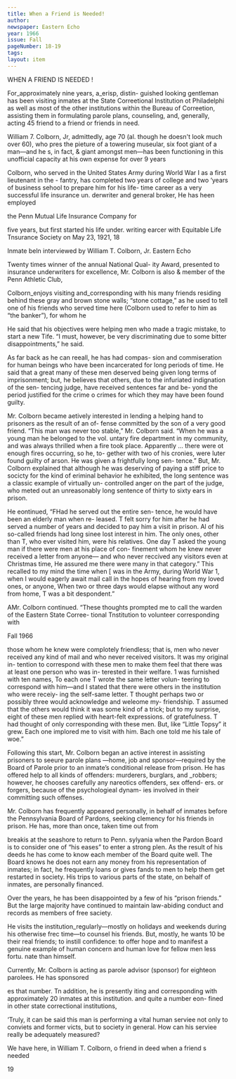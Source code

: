 ```yaml
---
title: When a Friend is Needed!
author:  
newspaper: Eastern Echo
year: 1966
issue: Fall
pageNumber: 18-19
tags:
layout: item
---
```


WHEN A FRIEND IS NEEDED !

For_approximately nine years, a_erisp, distin- guished looking gentleman has been visiting inmates at the State Correetional Institution ot Philadelphi as well as most of the other institutions within the Bureau of Correetion, assisting them in formulating parole plans, counseling, and, generally, acting 45 friend to a friend or friends in need.

William 7. Colborn, Jr, admittedly, age 70 (al. though he doesn't look much over 60), who pres the pieture of a towering museular, six foot giant of a man—and he s, in fact, & giant amongst men—has been functioning in this unofficial capacity at his own expense for over 9 years

Colborn, who served in the United States Army during World War I as a first lieutenant in the - fantry, has completed two years of college and two ‘years of business sehool to prepare him for his life- time career as a very successful life insurance un. derwriter and general broker, He has heen employed

the Penn Mutual Life Insurance Company for

five years, but first started his life under. writing earcer with Equitable Life Tnsurance Society on May 23, 1921, 18

Inmate beln interviewed by William T. Colborn, Jr. Eastern Echo

Twenty times winner of the annual National Qual- ity Award, presented to insurance underwriters for excellence, Mr. Colborn is also & member of the Penn Athletic Club,

Colborn_enjoys visiting and_corresponding with his many friends residing behind these gray and brown stone walls; “stone cottage,” as he used to tell one of his friends who served time here (Colborn used to refer to him as “the banker”), for whom he

He said that his objectives were helping men who made a tragic mistake, to start a new Tife. “I must, however, be very discriminating due to some bitter disappointments,” he said.

As far back as he can reeall, he has had compas- sion and commiseration for human beings who have been incarcerated for long periods of time. He said that a great many of these men deserved being given long terms of imprisonment; but, he believes that others, due to the infuriated indignation of the sen- tencing judge, have received sentences far and be- yond the period justified for the crime o crimes for which they may have been found guilty.

Mr. Colborn became aetively interested in lending a helping hand to prisoners as the result of an of- fense committed by the son of a very good friend. “This man was never too stable,” Mr. Colborn said. “When he was a young man he belonged to the vol. untary fire department in my community, and was always thrilled when a fire took place. Apparently ... there were ot enough fires occurring, so he, to- gether with two of his cronies, were luter found guilty of arson. He was given a frightfully long sen- tence.” But, Mr. Colborn explained that although he was deserving of paying a stiff price to socicty for the kind of eriminal behavior he exhibited, the long sentence was a classic example of virtually un- controlled anger on the part of the judge, who meted out an unreasonably long sentence of thirty to sixty ears in prison.

He eontinued, “FHad he served out the entire sen- tence, he would have been an elderly man when re- leased. T felt sorry for him after he had served a number of years and decided to pay him a visit in prison. Al of his so-called friends had long sinee lost interest in him. The only ones, other than T, who ever visited him, were his relatives. One day T asked the young man if there were men at his place of con- finement whom he knew never received a letter from anyone— and who never reccived any visitors even at Christmas time, He assured me there were many in that category.” This recalled to my mind the time when [ was in the Army, during World War 1, when I would eagerly await mail call in the hopes of hearing from my loved ones, or anyone, When two or three days would elapse without any word from home, T was a bit despondent.”

AMr. Colborn continued. “These thoughts prompted me to call the warden of the Eastern State Corree- tional Tnstitution to volunteer corresponding with

Fall 1966

those whom he knew were complotely friendless; that is, men who never received any kind of mail and who never received visitors. It was my original in- tention to correspond with these men to make them feel that there was at least one person who was in- terested in their welfare. 1 was furnished with ten names, To each one T wrote the same letter volun- teering to correspond with him—and I stated that there were others in the institution who were receiy- ing the self-same letter. T thought perhaps two or possibly three would acknowledge and weleome my- friendship. T assumed that the others would think it was some kind of a trick; but to my surprise, eight of these men replied with heart-felt expressions. of gratefulness. T had thought of only corresponding with these men. But, like “Little Topsy” it grew. Each one implored me to visit with him. Bach one told me his tale of woe.”

Following this start, Mr. Colborn began an active interest in assisting prisoners to seeure parole plans —home, job and sponsor—required by the Board of Parole prior to an inmate’s conditional release from prison. He has offered help to all kinds of offenders: murderers, burglars, and _robbers; however, he chooses carefully any nareotics offenders, sex offend- ers. or forgers, because of the psychologieal dynam- ies involved in their committing such offenses.

Mr. Colborn has frequently appeared personally, in behalf of inmates before the Pennsylvania Board of Pardons, seeking clemency for his friends in prison. He has, more than once, taken time out from

breakis at the seashore to return to Penn. sylyania when the Pardon Board is to consider one of “his eases” to enter a strong plen. As the result of his deeds he has come to know each member of the Board quite well. The Board knows he does not earn any money from his representation of inmates; in fact, he frequently loans or gives fands to men to help them get restarted in society. His trips to various parts of the state, on behalf of inmates, are personally financed.

Over the years, he has been disappointed by a few of his “prison friends.” But the large majority have continued to maintain law-abiding conduct and records as members of free saciety.

He visits the institution_regularly—mostly on holidays and weekends during his otherwise frec time—to counsel his friends. But, mostly, he wants 10 be their real friends; to instill confidence: to offer hope and to manifest a genuine example of human concern and human love for fellow men less fortu. nate than himself.

Currently, Mr. Colborn is acting as parole advisor (sponsor) for eighteon parolees. He has sponsored

es that number. Tn addition, he is presently iting and corresponding with approximately 20 inmates at this institution. and quite a number eon- fined in other state correctional institutions,

‘Truly, it can be said this man is performing a vital human serviee not only to conviets and former victs, but to society in general. How can his serviee really be adequately measured?

We have here, in William T. Colborn, o friend in deed when a friend s needed

19

